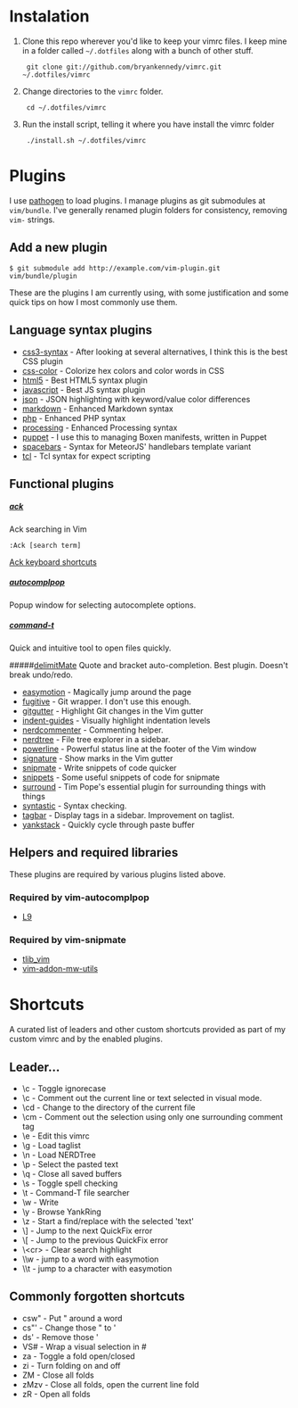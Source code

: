 # Instalation
1. Clone this repo wherever you'd like to keep your vimrc files. I keep mine in a folder called `~/.dotfiles` along with a bunch of other stuff.

        git clone git://github.com/bryankennedy/vimrc.git ~/.dotfiles/vimrc

1. Change directories to the `vimrc` folder.

        cd ~/.dotfiles/vimrc

1. Run the install script, telling it where you have install the vimrc folder

        ./install.sh ~/.dotfiles/vimrc

# Plugins
I use [pathogen](https://github.com/tpope/vim-pathogen) to load plugins. I manage plugins as git submodules at `vim/bundle`. I've generally renamed plugin folders for consistency, removing `vim-` strings.

## Add a new plugin

    $ git submodule add http://example.com/vim-plugin.git vim/bundle/plugin

These are the plugins I am currently using, with some justification and some quick tips on how I most commonly use them.

## Language syntax plugins
* [css3-syntax](https://github.com/hail2u/vim-css3-syntax) - After looking at several alternatives, I think this is the best CSS plugin
* [css-color](https://github.com/ap/vim-css-color/) - Colorize hex colors and color words in CSS
* [html5](https://github.com/othree/html5.vim/) - Best HTML5 syntax plugin
* [javascript](https://github.com/pangloss/vim-javascript/) - Best JS syntax plugin
* [json](https://github.com/elzr/vim-json) - JSON highlighting with keyword/value color differences
* [markdown](https://github.com/plasticboy/vim-markdown/) - Enhanced Markdown syntax
* [php](https://github.com/StanAngeloff/php.vim) - Enhanced PHP syntax
* [processing](https://github.com/sophacles/vim-processing/) - Enhanced Processing syntax
* [puppet](https://github.com/rodjek/vim-puppet/) - I use this to managing Boxen manifests, written in Puppet
* [spacebars](https://github.com/Slava/vim-spacebars/) - Syntax for MeteorJS' handlebars template variant
* [tcl](https://github.com/vim-scripts/tcl.vim--smithfield/) - Tcl syntax for expect scripting

## Functional plugins

##### [ack](https://github.com/mileszs/ack.vim)
Ack searching in Vim

    :Ack [search term]

[Ack keyboard shortcuts](https://github.com/mileszs/ack.vim#keyboard-shortcuts)

##### [autocomplpop](http://www.vim.org/scripts/script.php?script_id=1879)
Popup window for selecting autocomplete options.

##### [command-t](https://github.com/wincent/command-t)
Quick and intuitive tool to open files quickly.

#####[delimitMate](https://github.com/Raimondi/delimitMate)
Quote and bracket auto-completion. Best plugin. Doesn't break undo/redo.

* [easymotion](https://github.com/Lokaltog/vim-easymotion/) - Magically jump around the page
* [fugitive](https://github.com/tpope/vim-fugitive/) - Git wrapper. I don't use this enough.
* [gitgutter](https://github.com/airblade/vim-gitgutter/) - Highlight Git changes in the Vim gutter
* [indent-guides](https://github.com/nathanaelkane/vim-indent-guides/) - Visually highlight indentation levels
* [nerdcommenter](https://github.com/scrooloose/nerdcommenter/) - Commenting helper.
* [nerdtree](https://github.com/scrooloose/nerdtree/) - File tree explorer in a sidebar.
* [powerline](https://github.com/Lokaltog/vim-powerline) - Powerful status line at the footer of the Vim window
* [signature](https://github.com/kshenoy/vim-signature) - Show marks in the Vim gutter
* [snipmate](https://github.com/garbas/vim-snipmate) - Write snippets of code quicker
* [snippets](https://github.com/honza/vim-snippets.git) - Some useful snippets of code for snipmate
* [surround](https://github.com/tpope/vim-surround/) - Tim Pope's essential plugin for surrounding things with things
* [syntastic](https://github.com/scrooloose/syntastic/) - Syntax checking.
* [tagbar](https://github.com/majutsushi/tagbar) - Display tags in a sidebar. Improvement on taglist.
* [yankstack](https://github.com/maxbrunsfeld/vim-yankstack) - Quickly cycle through paste buffer

## Helpers and required libraries
These plugins are required by various plugins listed above.
### Required by vim-autocomplpop
* [L9](http://www.vim.org/scripts/script.php?script_id=3252)

### Required by vim-snipmate
* [tlib_vim](https://github.com/tomtom/tlib_vim.git)
* [vim-addon-mw-utils](https://github.com/MarcWeber/vim-addon-mw-utils.git)

# Shortcuts
A curated list of leaders and other custom shortcuts provided as part of my custom vimrc and by the enabled plugins.

## Leader...
* \c - Toggle ignorecase
* \c<space> - Comment out the current line or text selected in visual mode.
* \cd - Change to the directory of the current file
* \cm - Comment out the selection using only one surrounding comment tag
* \e - Edit this vimrc
* \g - Load taglist
* \n - Load NERDTree
* \p - Select the pasted text
* \q - Close all saved buffers
* \s - Toggle spell checking
* \t - Command-T file searcher
* \w - Write
* \y - Browse YankRing
* \z - Start a find/replace with the selected 'text'
* \\\] - Jump to the next QuickFix error
* \\\[ - Jump to the previous QuickFix error
* \\\<cr> - Clear search highlight
* \\\w - jump to a word with easymotion
* \\\t - jump to a character with easymotion

## Commonly forgotten shortcuts
* csw" - Put " around a word
* cs"' - Change those " to '
* ds' - Remove those '
* VS# - Wrap a visual selection in #
* za - Toggle a fold open/closed
* zi - Turn folding on and off
* ZM - Close all folds
* zMzv - Close all folds, open the current line fold
* zR - Open all folds
